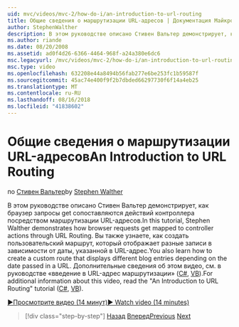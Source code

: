```yaml
---
uid: mvc/videos/mvc-2/how-do-i/an-introduction-to-url-routing
title: Общие сведения о маршрутизации URL-адресов | Документация Майкрософт
author: StephenWalther
description: В этом руководстве описано Стивен Вальтер демонстрирует, как браузер запросы get сопоставляются действий контроллера посредством маршрутизации URL-адресов. Вы также научитесь создавать cust...
ms.author: riande
ms.date: 08/20/2008
ms.assetid: ad0f4d26-6366-4464-968f-a24a380e6dc6
msc.legacyurl: /mvc/videos/mvc-2/how-do-i/an-introduction-to-url-routing
msc.type: video
ms.openlocfilehash: 632208e44a8494b56fab277e6be253fc1b59587f
ms.sourcegitcommit: 45ac74e400f9f2b7dbded66297730f6f14a4eb25
ms.translationtype: MT
ms.contentlocale: ru-RU
ms.lasthandoff: 08/16/2018
ms.locfileid: "41838602"
---
```

<a name="an-introduction-to-url-routing"></a><span data-ttu-id="3f036-104">Общие сведения о маршрутизации URL-адресов</span><span class="sxs-lookup"><span data-stu-id="3f036-104">An Introduction to URL Routing</span></span>
====================
<span data-ttu-id="3f036-105">по [Стивен Вальтер](https://github.com/StephenWalther)</span><span class="sxs-lookup"><span data-stu-id="3f036-105">by [Stephen Walther](https://github.com/StephenWalther)</span></span>

<span data-ttu-id="3f036-106">В этом руководстве описано Стивен Вальтер демонстрирует, как браузер запросы get сопоставляются действий контроллера посредством маршрутизации URL-адресов.</span><span class="sxs-lookup"><span data-stu-id="3f036-106">In this tutorial, Stephen Walther demonstrates how browser requests get mapped to controller actions through URL Routing.</span></span> <span data-ttu-id="3f036-107">Вы также узнаете, как создать пользовательский маршрут, который отображает разные записи в зависимости от даты, указанной в URL-адрес.</span><span class="sxs-lookup"><span data-stu-id="3f036-107">You also learn how to create a custom route that displays different blog entries depending on the date passed in a URL.</span></span> <span data-ttu-id="3f036-108">Дополнительные сведения об этом видео, см. в руководстве «введение в URL-адрес маршрутизации» ([C#](../../../overview/older-versions-1/controllers-and-routing/asp-net-mvc-routing-overview-cs.md), [VB](../../../overview/older-versions-1/controllers-and-routing/asp-net-mvc-routing-overview-vb.md)).</span><span class="sxs-lookup"><span data-stu-id="3f036-108">For additional information about this video, read the "An Introduction to URL Routing" tutorial ([C#](../../../overview/older-versions-1/controllers-and-routing/asp-net-mvc-routing-overview-cs.md), [VB](../../../overview/older-versions-1/controllers-and-routing/asp-net-mvc-routing-overview-vb.md)).</span></span>

[<span data-ttu-id="3f036-109">&#9654;Просмотрите видео (14 минут)</span><span class="sxs-lookup"><span data-stu-id="3f036-109">&#9654; Watch video (14 minutes)</span></span>](https://channel9.msdn.com/Blogs/ASP-NET-Site-Videos/an-introduction-to-url-routing)

> [!div class="step-by-step"]
> <span data-ttu-id="3f036-110">[Назад](understanding-views-view-data-and-html-helpers.md)
> [Вперед](preventing-javascript-injection-attacks.md)</span><span class="sxs-lookup"><span data-stu-id="3f036-110">[Previous](understanding-views-view-data-and-html-helpers.md)
[Next](preventing-javascript-injection-attacks.md)</span></span>
